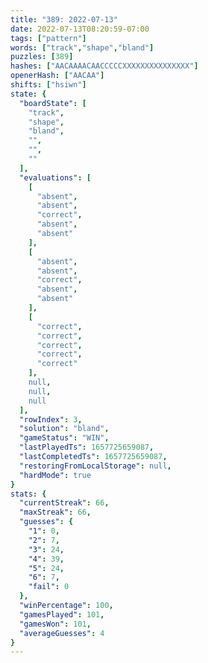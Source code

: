 ```yaml
---
title: "389: 2022-07-13"
date: 2022-07-13T08:20:59-07:00
tags: ["pattern"]
words: ["track","shape","bland"]
puzzles: [389]
hashes: ["AACAAAACAACCCCCXXXXXXXXXXXXXXX"]
openerHash: ["AACAA"]
shifts: ["hsiwn"]
state: {
  "boardState": [
    "track",
    "shape",
    "bland",
    "",
    "",
    ""
  ],
  "evaluations": [
    [
      "absent",
      "absent",
      "correct",
      "absent",
      "absent"
    ],
    [
      "absent",
      "absent",
      "correct",
      "absent",
      "absent"
    ],
    [
      "correct",
      "correct",
      "correct",
      "correct",
      "correct"
    ],
    null,
    null,
    null
  ],
  "rowIndex": 3,
  "solution": "bland",
  "gameStatus": "WIN",
  "lastPlayedTs": 1657725659087,
  "lastCompletedTs": 1657725659087,
  "restoringFromLocalStorage": null,
  "hardMode": true
}
stats: {
  "currentStreak": 66,
  "maxStreak": 66,
  "guesses": {
    "1": 0,
    "2": 7,
    "3": 24,
    "4": 39,
    "5": 24,
    "6": 7,
    "fail": 0
  },
  "winPercentage": 100,
  "gamesPlayed": 101,
  "gamesWon": 101,
  "averageGuesses": 4
}
---
```


<!-- more -->
